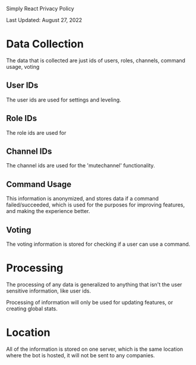 Simply React Privacy Policy

Last Updated: August 27, 2022

# Data Collection
The data that is collected are just ids of users, roles, channels, command usage, voting

## User IDs

The user ids are used for settings and leveling.

## Role IDs

The role ids are used for 

## Channel IDs

The channel ids are used for the 'mutechannel' functionality. 

## Command Usage

This information is anonymized, and stores data if a command failed/succeeded, which is used for the purposes for improving features, and making the experience better.

## Voting

The voting information is stored for checking if a user can use a command.

# Processing

The processing of any data is generalized to anything that isn't the user sensitive information, like user ids.

Processing of information will only be used for updating features, or creating global stats.

# Location

All of the information is stored on one server, which is the same location where the bot is hosted, it will not be sent to any companies.